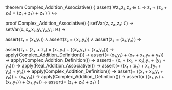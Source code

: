 theorem Complex_Addition_Associative() {
  assert(
    ∀z₁,z₂,z₃ ∈ ℂ ⇒ z₁ + (z₂ + z₃) = (z₁ + z₂) + z₃
  )
} ↔

proof Complex_Addition_Associative() {
  setVar(z₁,z₂,z₃: ℂ) →
  setVar(x₁,x₂,x₃,y₁,y₂,y₃: ℝ) →
  
  assert(z₁ = ⟨x₁,y₁⟩) ∧
  assert(z₂ = ⟨x₂,y₂⟩) ∧
  assert(z₃ = ⟨x₃,y₃⟩) →
  
  assert(z₁ + (z₂ + z₃) = ⟨x₁,y₁⟩ + (⟨x₂,y₂⟩ + ⟨x₃,y₃⟩)) →
  apply(Complex_Addition_Definition()) →
  assert(= ⟨x₁,y₁⟩ + ⟨x₂ + x₃,y₂ + y₃⟩) →
  apply(Complex_Addition_Definition()) →
  assert(= ⟨x₁ + (x₂ + x₃),y₁ + (y₂ + y₃)⟩) →
  apply(Real_Addition_Associative()) →
  assert(= ⟨(x₁ + x₂) + x₃,(y₁ + y₂) + y₃⟩) →
  apply(Complex_Addition_Definition()) →
  assert(= (⟨x₁ + x₂,y₁ + y₂⟩) + ⟨x₃,y₃⟩) →
  apply(Complex_Addition_Definition()) →
  assert(= (⟨x₁,y₁⟩ + ⟨x₂,y₂⟩) + ⟨x₃,y₃⟩) →
  assert(= (z₁ + z₂) + z₃)
}
